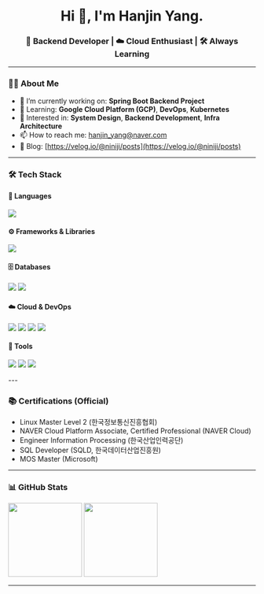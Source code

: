 
<h1 align="center">Hi 👋, I'm Hanjin Yang.</h1>
<h3 align="center">🌱 Backend Developer | ☁️ Cloud Enthusiast | 🛠 Always Learning</h3>

---

### 👨‍💻 About Me

- 🔭 I’m currently working on: **Spring Boot Backend Project**  
- 🌱 Learning: **Google Cloud Platform (GCP)**, **DevOps**, **Kubernetes**  
- 🧠 Interested in: **System Design**, **Backend Development**, **Infra Architecture**  
- 📫 How to reach me: [hanjin_yang@naver.com](mailto:hanjin_yang@naver.com)  
- 📝 Blog: [https://velog.io/@niniji/posts](https://velog.io/@niniji/posts)

---

### 🛠 Tech Stack

#### 💬 Languages
<p>
  <img src="https://img.shields.io/badge/Java-007396?style=for-the-badge&logo=openjdk&logoColor=white"/>
</p>

#### ⚙️ Frameworks & Libraries
<p>
  <img src="https://img.shields.io/badge/SpringBoot-6DB33F?style=for-the-badge&logo=springboot&logoColor=white"/>
</p>

#### 🗄️ Databases
<p>
  <img src="https://img.shields.io/badge/MySQL-4479A1?style=for-the-badge&logo=mysql&logoColor=white"/>
  <img src="https://img.shields.io/badge/Oracle-F80000?style=for-the-badge&logo=oracle&logoColor=white"/>
</p>

#### ☁️ Cloud & DevOps
<p>
  <img src="https://img.shields.io/badge/AWS-232F3E?style=for-the-badge&logo=amazonaws&logoColor=white"/>
  <img src="https://img.shields.io/badge/NAVER_Cloud-03C75A?style=for-the-badge&logo=naver&logoColor=white"/>
  <img src="https://img.shields.io/badge/GCP-4285F4?style=for-the-badge&logo=googlecloud&logoColor=white"/>
  <img src="https://img.shields.io/badge/Docker-2496ED?style=for-the-badge&logo=docker&logoColor=white"/>
</p>

#### 🧰 Tools
<p>
  <img src="https://img.shields.io/badge/Git-F05032?style=for-the-badge&logo=git&logoColor=white"/>
  <img src="https://img.shields.io/badge/GitHub-181717?style=for-the-badge&logo=github&logoColor=white"/>
  <img src="https://img.shields.io/badge/IntelliJIDEA-000000?style=for-the-badge&logo=intellijidea&logoColor=white"/>
</p>
---

### 📚 Certifications (Official)

- Linux Master Level 2 (한국정보통신진흥협회)
- NAVER Cloud Platform Associate, Certified Professional (NAVER Cloud)
- Engineer Information Processing (한국산업인력공단)
- SQL Developer (SQLD, 한국데이터산업진흥원)
- MOS Master (Microsoft)
---
### 📊 GitHub Stats

<p align="left">
  <img src="https://github-readme-stats.vercel.app/api?username=hanzyn09&show_icons=true&theme=default" height="150px"/>
  <img src="https://github-readme-stats.vercel.app/api/top-langs/?username=hanzyn09&layout=compact&theme=default" height="150px"/>
</p>

---
